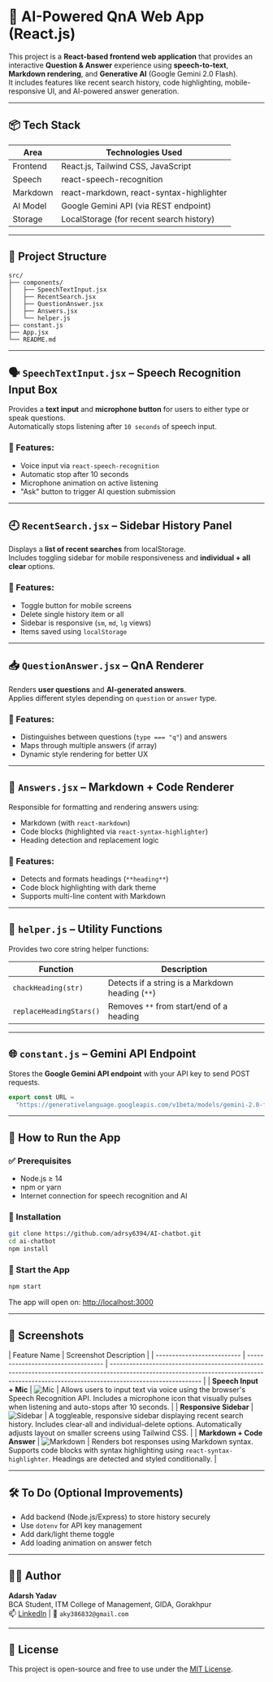 # 🧠 AI-Powered QnA Web App (React.js)

This project is a **React-based frontend web application** that provides an interactive **Question & Answer** experience using **speech-to-text**, **Markdown rendering**, and **Generative AI** (Google Gemini 2.0 Flash).  
It includes features like recent search history, code highlighting, mobile-responsive UI, and AI-powered answer generation.

---

## 📦 Tech Stack

| Area     | Technologies Used                        |
| -------- | ---------------------------------------- |
| Frontend | React.js, Tailwind CSS, JavaScript       |
| Speech   | react-speech-recognition                 |
| Markdown | react-markdown, react-syntax-highlighter |
| AI Model | Google Gemini API (via REST endpoint)    |
| Storage  | LocalStorage (for recent search history) |

---

## 🧩 Project Structure

```
src/
├── components/
│   ├── SpeechTextInput.jsx
│   ├── RecentSearch.jsx
│   ├── QuestionAnswer.jsx
│   ├── Answers.jsx
│   └── helper.js
├── constant.js
├── App.jsx
└── README.md
```

---

## 🗣️ `SpeechTextInput.jsx` – Speech Recognition Input Box

Provides a **text input** and **microphone button** for users to either type or speak questions.  
Automatically stops listening after `10 seconds` of speech input.

### 🔹 Features:

- Voice input via `react-speech-recognition`
- Automatic stop after 10 seconds
- Microphone animation on active listening
- "Ask" button to trigger AI question submission

---

## 🕘 `RecentSearch.jsx` – Sidebar History Panel

Displays a **list of recent searches** from localStorage.  
Includes toggling sidebar for mobile responsiveness and **individual + all clear** options.

### 🔹 Features:

- Toggle button for mobile screens
- Delete single history item or all
- Sidebar is responsive (`sm`, `md`, `lg` views)
- Items saved using `localStorage`

---

## 📥 `QuestionAnswer.jsx` – QnA Renderer

Renders **user questions** and **AI-generated answers**.  
Applies different styles depending on `question` or `answer` type.

### 🔹 Features:

- Distinguishes between questions (`type === "q"`) and answers
- Maps through multiple answers (if array)
- Dynamic style rendering for better UX

---

## 📘 `Answers.jsx` – Markdown + Code Renderer

Responsible for formatting and rendering answers using:

- Markdown (with `react-markdown`)
- Code blocks (highlighted via `react-syntax-highlighter`)
- Heading detection and replacement logic

### 🔹 Features:

- Detects and formats headings (`**heading**`)
- Code block highlighting with dark theme
- Supports multi-line content with Markdown

---

## 🧠 `helper.js` – Utility Functions

Provides two core string helper functions:

| Function                | Description                                      |
| ----------------------- | ------------------------------------------------ |
| `chackHeading(str)`     | Detects if a string is a Markdown heading (`**`) |
| `replaceHeadingStars()` | Removes `**` from start/end of a heading         |

---

## 🌐 `constant.js` – Gemini API Endpoint

Stores the **Google Gemini API endpoint** with your API key to send POST requests.

```js
export const URL =
  "https://generativelanguage.googleapis.com/v1beta/models/gemini-2.0-flash:generateContent?key=YOUR_API_KEY";
```



---

## 🧪 How to Run the App

### ✅ Prerequisites

- Node.js ≥ 14
- npm or yarn
- Internet connection for speech recognition and AI

### 🔧 Installation

```bash
git clone https://github.com/adrsy6394/AI-chatbot.git
cd ai-chatbot
npm install
```

### 🚀 Start the App

```bash
npm start
```

The app will open on: [http://localhost:3000](https://github.com/adrsy6394/AI-chatbot.git)

---

## 📸 Screenshots

| Feature Name               | Screenshot Description             |
| -------------------------- | ---------------------------------- | ---------------------------------------------------------------------------------------------------------------------------------------------------------------------------------------- |
| **Speech Input + Mic**     | ![Mic](./assets/mic.png)           | Allows users to input text via voice using the browser's Speech Recognition API. Includes a microphone icon that visually pulses when listening and auto-stops after 10 seconds.         |
| **Responsive Sidebar**     | ![Sidebar](./assets/sidebar.png)   | A toggleable, responsive sidebar displaying recent search history. Includes clear-all and individual-delete options. Automatically adjusts layout on smaller screens using Tailwind CSS. |
| **Markdown + Code Answer** | ![Markdown](./assets/markdown.png) | Renders bot responses using Markdown syntax. Supports code blocks with syntax highlighting using `react-syntax-highlighter`. Headings are detected and styled conditionally.             |

---

## 🛠️ To Do (Optional Improvements)

- Add backend (Node.js/Express) to store history securely
- Use `dotenv` for API key management
- Add dark/light theme toggle
- Add loading animation on answer fetch

---

## 👨‍💻 Author

**Adarsh Yadav**  
BCA Student, ITM College of Management, GIDA, Gorakhpur  
📫 [LinkedIn](https://www.linkedin.com/in/adarsh-yadav) | 📧 `aky386832@gmail.com`

---

## 📄 License

This project is open-source and free to use under the [MIT License](./LICENSE).
